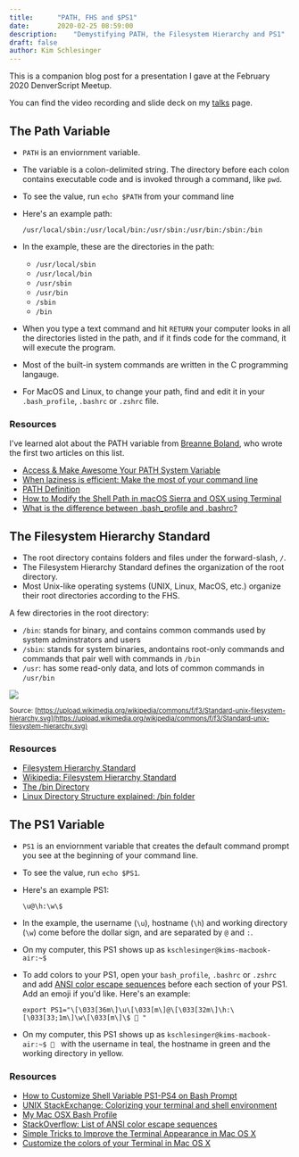 ```yaml
---
title:      "PATH, FHS and $PS1"
date:       2020-02-25 08:59:00
description:    "Demystifying PATH, the Filesystem Hierarchy and PS1"
draft: false
author: Kim Schlesinger
---
```


This is a companion blog post for a presentation I gave at the February 2020 DenverScript Meetup.

You can find the video recording and slide deck on my [talks](/talks) page. 

## The Path Variable 
* `PATH` is an enviornment variable.
* The variable is a colon-delimited string. The directory before each colon contains executable code and is invoked through a command, like `pwd`.
* To see the value, run `echo $PATH` from your command line 
* Here's an example path: 
    
    `/usr/local/sbin:/usr/local/bin:/usr/sbin:/usr/bin:/sbin:/bin`
    
* In the example, these are the directories in the path: 
    * `/usr/local/sbin`
    * `/usr/local/bin`
    * `/usr/sbin`
    * `/usr/bin`
    * `/sbin`
    * `/bin`

* When you type a text command and hit `RETURN` your computer looks in all the directories listed in the path, and if it finds code for the command, it will execute the program.
* Most of the built-in system commands are written in the C programming langauge.
* For MacOS and Linux, to change your path, find and edit it in your `.bash_profile`, `.bashrc` or `.zshrc` file.

### Resources 
I've learned alot about the PATH variable from [Breanne Boland](https://breanneboland.com/), who wrote the first two articles on this list. 
* [Access & Make Awesome Your PATH System Variable](https://truss.works/blog/2016/2/26/engineer-how-to-access-and-edit-your-path-system-variable)
* [When laziness is efficient: Make the most of your command line](https://stackoverflow.blog/2020/02/12/when-laziness-is-efficient-make-the-most-of-your-command-line/)
* [PATH Definition](http://www.linfo.org/path_env_var.html)
* [How to Modify the Shell Path in macOS Sierra and OSX using Terminal](https://coolestguidesontheplanet.com/add-shell-path-osx/)
* [What is the difference between .bash_profile and .bashrc?](https://apple.stackexchange.com/questions/51036/what-is-the-difference-between-bash-profile-and-bashrc)


## The Filesystem Hierarchy Standard
* The root directory contains folders and files under the forward-slash, `/`.
* The Filesystem Hierarchy Standard defines the organization of the root directory. 
* Most Unix-like operating systems (UNIX, Linux, MacOS, etc.) organize their root directories according to the FHS. 

A few directories in the root directory:
* `/bin`: stands for binary, and contains common commands used by system adminstrators and users 
* `/sbin`: stands for system binaries, andontains root-only commands and commands that pair well with commands in `/bin`
* `/usr`: has some read-only data, and lots of common commands in `/usr/bin`


![](https://upload.wikimedia.org/wikipedia/commons/f/f3/Standard-unix-filesystem-hierarchy.svg) 

<sup>Source: [https://upload.wikimedia.org/wikipedia/commons/f/f3/Standard-unix-filesystem-hierarchy.svg](https://upload.wikimedia.org/wikipedia/commons/f/f3/Standard-unix-filesystem-hierarchy.svg)</sup>

### Resources 
* [Filesystem Hierarchy Standard](https://refspecs.linuxfoundation.org/FHS_3.0/fhs-3.0.html)
* [Wikipedia: Filesystem Hierarchy Standard](https://en.wikipedia.org/wiki/Filesystem_Hierarchy_Standard)
* [The /bin Directory](http://www.linfo.org/bin.html)
* [Linux Directory Structure explained: /bin folder](https://www.linuxnix.com/linux-directory-structure-explained-bin-folder/)

## The PS1 Variable
* `PS1` is an enviornment variable that creates the default command prompt you see at the beginning of your command line.
* To see the value, run `echo $PS1`.
* Here's an example PS1: 

    `\u@\h:\w\$`

* In the example, the username (`\u`), hostname (`\h`) and working directory (`\w`) come before the dollar sign, and are separated by `@` and `:`.
* On my computer, this PS1 shows up as `kschlesinger@kims-macbook-air:~$` 
* To add colors to your PS1, open your `bash_profile`, `.bashrc` or `.zshrc` and add [ANSI color escape sequences](https://stackoverflow.com/questions/4842424/list-of-ansi-color-escape-sequences) before each section of your PS1. Add an emoji if you'd like. Here's an example: 

    `export PS1="\[\033[36m\]\u\[\033[m\]@\[\033[32m\]\h:\[\033[33;1m\]\w\[\033[m\]\$ 🌵 "` 

* On my computer, this PS1 shows up as `kschlesinger@kims-macbook-air:~$ 🌵 ` with the username in teal, the hostname in green and the working directory in yellow.

### Resources 
* [How to Customize Shell Variable PS1-PS4 on Bash Prompt](https://linoxide.com/how-tos/change-bash-prompt-variable-ps1/)
* [UNIX StackExchange: Colorizing your terminal and shell environment](https://unix.stackexchange.com/questions/148/colorizing-your-terminal-and-shell-environment)
* [My Mac OSX Bash Profile](https://natelandau.com/my-mac-osx-bash_profile/)
* [StackOverflow: List of ANSI color escape sequences](https://stackoverflow.com/questions/4842424/list-of-ansi-color-escape-sequences)
* [Simple Tricks to Improve the Terminal Appearance in Mac OS X](https://osxdaily.com/2013/02/05/improve-terminal-appearance-mac-os-x/)
* [Customize the colors of your Terminal in Mac OS X](http://www.marinamele.com/2014/05/customize-colors-of-your-terminal-in-mac-os-x.html)
